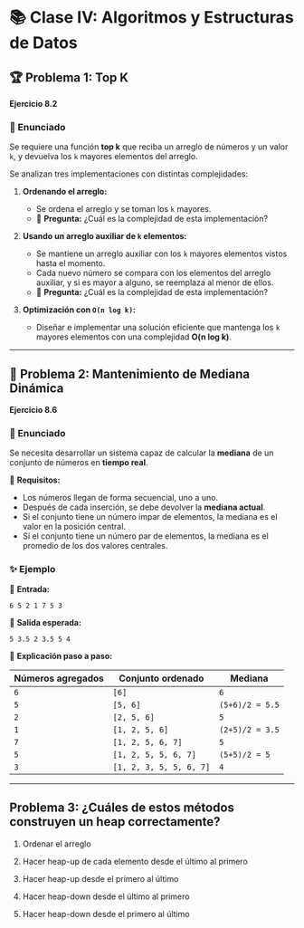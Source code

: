 # 📚 Clase IV: Algoritmos y Estructuras de Datos  

## 🏆 Problema 1: Top K  

**Ejercicio 8.2**  

### 🔹 Enunciado  

Se requiere una función **top k** que reciba un arreglo de números y un valor `k`, y devuelva los `k` mayores elementos del arreglo.  

Se analizan tres implementaciones con distintas complejidades:  

1. **Ordenando el arreglo:**  
   - Se ordena el arreglo y se toman los `k` mayores.  
   - 📌 **Pregunta:** ¿Cuál es la complejidad de esta implementación?  

2. **Usando un arreglo auxiliar de `k` elementos:**  
   - Se mantiene un arreglo auxiliar con los `k` mayores elementos vistos hasta el momento.  
   - Cada nuevo número se compara con los elementos del arreglo auxiliar, y si es mayor a alguno, se reemplaza al menor de ellos.  
   - 📌 **Pregunta:** ¿Cuál es la complejidad de esta implementación?  

3. **Optimización con `O(n log k)`:**  
   - Diseñar e implementar una solución eficiente que mantenga los `k` mayores elementos con una complejidad **O(n log k)**.  

---

## 🔢 Problema 2: Mantenimiento de Mediana Dinámica  

**Ejercicio 8.6**  

### 🔹 Enunciado  

Se necesita desarrollar un sistema capaz de calcular la **mediana** de un conjunto de números en **tiempo real**.  

📌 **Requisitos:**  
- Los números llegan de forma secuencial, uno a uno.  
- Después de cada inserción, se debe devolver la **mediana actual**.  
- Si el conjunto tiene un número impar de elementos, la mediana es el valor en la posición central.  
- Si el conjunto tiene un número par de elementos, la mediana es el promedio de los dos valores centrales.  

### ✨ Ejemplo  

🔸 **Entrada:**  
```
6 5 2 1 7 5 3
```

🔹 **Salida esperada:**  
```
5 3.5 2 3.5 5 4
```

📌 **Explicación paso a paso:**  

| Números agregados | Conjunto ordenado | Mediana |
|-------------------|------------------|---------|
| `6`              | `[6]`            | `6`     |
| `5`              | `[5, 6]`         | `(5+6)/2 = 5.5` |
| `2`              | `[2, 5, 6]`      | `5`     |
| `1`              | `[1, 2, 5, 6]`   | `(2+5)/2 = 3.5` |
| `7`              | `[1, 2, 5, 6, 7]` | `5`     |
| `5`              | `[1, 2, 5, 5, 6, 7]` | `(5+5)/2 = 5` |
| `3`              | `[1, 2, 3, 5, 5, 6, 7]` | `4` |

---

## Problema 3: ¿Cuáles de estos métodos construyen un heap correctamente?  

<!-- Falso no cumple la propiedad de un heap -->
1. Ordenar el arreglo  

<!-- Falso No garantiza la correcta estructura del heap.   -->
2. Hacer heap-up de cada elemento desde el último al primero  

3. Hacer heap-up desde el primero al último  

4. Hacer heap-down desde el último al primero  

<!-- Falso No garantiza la correcta estructura del hea -->
5. Hacer heap-down desde el primero al último  


